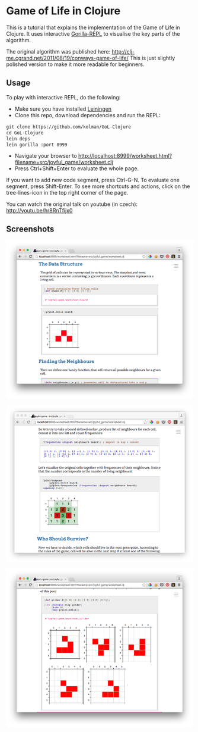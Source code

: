 # Game of Life in Clojure

This is a tutorial that explains the implementation of the Game of Life in Clojure. It uses interactive [Gorilla-REPL](http://gorilla-repl.org/) to visualise the key parts of the algorithm.

The original algorithm was published here: http://clj-me.cgrand.net/2011/08/19/conways-game-of-life/ This is just slightly polished version to make it more readable for beginners.

## Usage

To play with interactive REPL, do the following:

- Make sure you have installed [Leiningen](http://leiningen.org/)
- Clone this repo, download dependencies and run the REPL: 
```
git clone https://github.com/kolman/GoL-Clojure
cd GoL-Clojure
lein deps
lein gorilla :port 8999
```
- Navigate your browser to [http://localhost:8999/worksheet.html?filename=src/joyful_game/worksheet.clj](http://localhost:8999/worksheet.html?filename=src/joyful_game/worksheet.clj)
- Press Ctrl+Shift+Enter to evaluate the whole page.

If you want to add new code segment, press Ctrl-G-N. To evaluate one segment, press Shift-Enter. To see more shortcuts and actions, click on the tree-lines-icon in the top right corner of the page.

You can watch the original talk on youtube (in czech): http://youtu.be/hr8RnTfijx0

## Screenshots

![Data structure](/resources/data.png?raw=true "Defining data structure")

![Mapping frequencies](/resources/frequencies.png?raw=true "Visualisation of the neighbours frequencies")

![Glider](/resources/glider.png?raw=true "Showing movement of a Glider")

